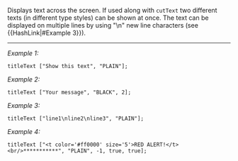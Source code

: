 Displays text across the screen. If used along with `cutText` two different texts (in different type styles) can be shown at once.
The text can be displayed on multiple lines by using "\n" new line characters (see {{HashLink|#Example 3}}).


---
*Example 1:*
```sqf
titleText ["Show this text", "PLAIN"];
```

*Example 2:*
```sqf
titleText ["Your message", "BLACK", 2];
```

*Example 3:*
```sqf
titleText ["line1\nline2\nline3", "PLAIN"];
```

*Example 4:*
```sqf
titleText ["<t color='#ff0000' size='5'>RED ALERT!</t><br/>***********", "PLAIN", -1, true, true];
```
